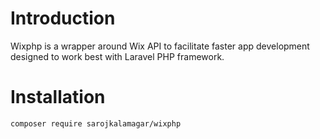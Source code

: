 # Introduction

Wixphp is a wrapper around Wix API to facilitate faster app development designed to work best with Laravel PHP framework.
# Installation

```bash
composer require sarojkalamagar/wixphp
```